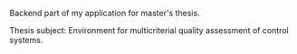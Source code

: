 Backend part of my application for master's thesis.

Thesis subject: Environment for multicriterial quality assessment of control systems.